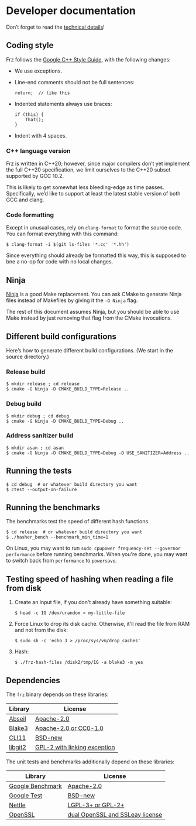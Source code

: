 # Developer documentation

Don’t forget to read the [technical details](technical-details.md)!

## Coding style

Frz follows the [Google C++ Style Guide][cppguide], with the following
changes:

  * We use exceptions.
  * Line-end comments should not be full sentences:

    `return;  // like this`

  * Indented statements always use braces:
  
    ```
    if (this) {
        That();
    }
    ```
    
  * Indent with 4 spaces.

[cppguide]: https://google.github.io/styleguide/cppguide.html

### C++ language version

Frz is written in C++20; however, since major compilers don’t yet
implement the full C++20 specification, we limit ourselves to the
C++20 subset supported by GCC 10.2.

This is likely to get somewhat less bleeding-edge as time passes.
Specifically, we’d like to support at least the latest stable version
of both GCC and clang.

### Code formatting

Except in unusual cases, rely on `clang-format` to format the source
code. You can format everything with this command:

`$ clang-format -i $(git ls-files '*.cc' '*.hh')`

Since everything should already be formatted this way, this is
supposed to bne a no-op for code with no local changes.

## Ninja

[Ninja](https://ninja-build.org/) is a good Make replacement. You can
ask CMake to generate Ninja files instead of Makefiles by giving it
the `-G Ninja` flag.

The rest of this document assumes Ninja, but you should be able to use
Make instead by just removing that flag from the CMake invocations.

## Different build configurations

Here’s how to generate different build configurations. (We start in
the source directory.)

### Release build

```
$ mkdir release ; cd release
$ cmake -G Ninja -D CMAKE_BUILD_TYPE=Release ..
```

### Debug build

```
$ mkdir debug ; cd debug
$ cmake -G Ninja -D CMAKE_BUILD_TYPE=Debug ..
```

### Address sanitizer build

```
$ mkdir asan ; cd asan
$ cmake -G Ninja -D CMAKE_BUILD_TYPE=Debug -D USE_SANITIZER=Address ..
```

## Running the tests

```
$ cd debug  # or whatever build directory you want
$ ctest --output-on-failure
```

## Running the benchmarks

The benchmarks test the speed of different hash functions.

```
$ cd release  # or whatever build directory you want
$ ./hasher_bench --benchmark_min_time=1
```

On Linux, you may want to run `sudo cpupower frequency-set --governor
performance` before running benchmarks. When you're done, you may want
to switch back from `performance` to `powersave`.

## Testing speed of hashing when reading a file from disk

1. Create an input file, if you don't already have something suitable:

   `$ head -c 1G /dev/urandom > my-little-file`
   
2. Force Linux to drop its disk cache. Otherwise, it'll read the file
   from RAM and not from the disk:
   
   `$ sudo sh -c 'echo 3 > /proc/sys/vm/drop_caches'`

3. Hash:

   `$ ./frz-hash-files /disk2/tmp/1G -a blake3 -m yes`

## Dependencies

The `frz` binary depends on these libraries:

| Library            | License                                     |
|--------------------|---------------------------------------------|
| [Abseil][abseil]   | [Apache-2.0][abseil-lic]                    |
| [Blake3][blake3]   | [Apache-2.0 or CC0-1.0][blake3-lic]         |
| [CLI11][cli11]     | [BSD-new][cli11-lic]                        |
| [libgit2][libgit2] | [GPL-2 with linking exception][libgit2-lic] |

[abseil]: https://github.com/abseil/abseil-cpp
[abseil-lic]: https://github.com/abseil/abseil-cpp/blob/master/LICENSE
[blake3]: https://github.com/BLAKE3-team/BLAKE3
[blake3-lic]: https://github.com/BLAKE3-team/BLAKE3/blob/master/LICENSE
[cli11]: https://github.com/CLIUtils/CLI11
[cli11-lic]: https://github.com/CLIUtils/CLI11/blob/master/LICENSE
[libgit2]: https://github.com/libgit2/libgit2
[libgit2-lic]: https://github.com/libgit2/libgit2/blob/main/COPYING

The unit tests and benchmarks additionally depend on these libraries:

| Library                   | License                                        |
|---------------------------|------------------------------------------------|
|[Google Benchmark][gbench] | [Apache-2.0][gbench-lic]                       |
|[Google Test][gtest]       | [BSD-new][gtest-lic]                           |
|[Nettle][nettle]           | [LGPL-3+ or GPL-2+][nettle-lic]                |
|[OpenSSL][openssl]         | [dual OpenSSL and SSLeay license][openssl-lic] |
                  
[gbench]: https://github.com/google/benchmark
[gbench-lic]: https://github.com/google/benchmark/blob/master/LICENSE
[gtest]: https://github.com/google/googletest
[gtest-lic]: https://github.com/google/googletest/blob/master/LICENSE
[nettle]: https://www.lysator.liu.se/~nisse/nettle/
[nettle-lic]: https://www.lysator.liu.se/~nisse/nettle/nettle.html#Copyright
[openssl]: https://www.openssl.org/
[openssl-lic]: https://www.openssl.org/source/license.html

